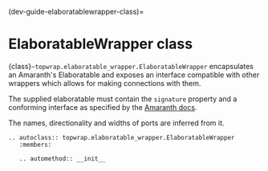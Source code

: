 (dev-guide-elaboratablewrapper-class)=
# ElaboratableWrapper class

{class}`~topwrap.elaboratable_wrapper.ElaboratableWrapper` encapsulates an Amaranth's Elaboratable and exposes an interface compatible with other wrappers which allows for making connections with them.

The supplied elaboratable must contain the `signature` property and a conforming interface as specified by the [Amaranth docs](https://amaranth-lang.org/rfcs/0002-interfaces.html).

The names, directionality and widths of ports are inferred from it.

```{eval-rst}
.. autoclass:: topwrap.elaboratable_wrapper.ElaboratableWrapper
   :members:

   .. automethod:: __init__
```
